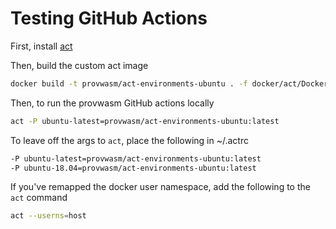 # Testing GitHub Actions

First, install [act](https://github.com/nektos/act)

Then, build the custom act image

```bash
docker build -t provwasm/act-environments-ubuntu . -f docker/act/Dockerfile
```

Then, to run the provwasm GitHub actions locally

```bash
act -P ubuntu-latest=provwasm/act-environments-ubuntu:latest
```

To leave off the args to `act`, place the following in ~/.actrc

```bash
-P ubuntu-latest=provwasm/act-environments-ubuntu:latest
-P ubuntu-18.04=provwasm/act-environments-ubuntu:latest
```

If you've remapped the docker user namespace, add the following to the `act` command

```bash
act --userns=host
```
